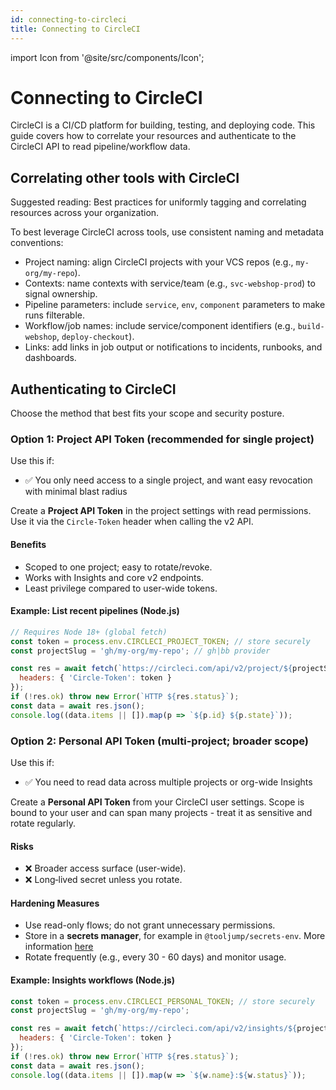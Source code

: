 ```yaml
---
id: connecting-to-circleci
title: Connecting to CircleCI
---
```


import Icon from '@site/src/components/Icon';

# Connecting to CircleCI

<Icon name="circleci" size={32} /> CircleCI is a CI/CD platform for building, testing, and deploying code. This guide covers how to correlate your resources and authenticate to the CircleCI API to read pipeline/workflow data.

## Correlating other tools with CircleCI

Suggested reading: Best practices for uniformly tagging and correlating resources across your organization.

To best leverage CircleCI across tools, use consistent naming and metadata conventions:

- <Icon name="link" size={16} /> Project naming: align CircleCI projects with your VCS repos (e.g., `my-org/my-repo`).  
- <Icon name="link" size={16} /> Contexts: name contexts with service/team (e.g., `svc-webshop-prod`) to signal ownership.  
- <Icon name="link" size={16} /> Pipeline parameters: include `service`, `env`, `component` parameters to make runs filterable.  
- <Icon name="link" size={16} /> Workflow/job names: include service/component identifiers (e.g., `build-webshop`, `deploy-checkout`).  
- <Icon name="link" size={16} /> Links: add links in job output or notifications to incidents, runbooks, and dashboards.

## Authenticating to CircleCI

Choose the method that best fits your scope and security posture.

### Option 1: Project API Token (recommended for single project)

Use this if:
- ✅ You only need access to a single project, and want easy revocation with minimal blast radius

Create a **Project API Token** in the project settings with read permissions. Use it via the `Circle-Token` header when calling the v2 API.

#### Benefits
- Scoped to one project; easy to rotate/revoke.  
- Works with Insights and core v2 endpoints.  
- Least privilege compared to user-wide tokens.

#### Example: List recent pipelines (Node.js)
```js
// Requires Node 18+ (global fetch)
const token = process.env.CIRCLECI_PROJECT_TOKEN; // store securely
const projectSlug = 'gh/my-org/my-repo'; // gh|bb provider

const res = await fetch(`https://circleci.com/api/v2/project/${projectSlug}/pipeline?branch=main`, {
  headers: { 'Circle-Token': token }
});
if (!res.ok) throw new Error(`HTTP ${res.status}`);
const data = await res.json();
console.log((data.items || []).map(p => `${p.id} ${p.state}`));
```

### Option 2: Personal API Token (multi-project; broader scope)

Use this if:
- ✅ You need to read data across multiple projects or org-wide Insights

Create a **Personal API Token** from your CircleCI user settings. Scope is bound to your user and can span many projects - treat it as sensitive and rotate regularly.

#### Risks
- ❌ Broader access surface (user-wide).  
- ❌ Long‑lived secret unless you rotate.  

#### Hardening Measures
- Use read-only flows; do not grant unnecessary permissions.  
- Store in a **secrets manager**, for example in `@tooljump/secrets-env`. More information [here](../writing-integrations/secrets.md)  
- Rotate frequently (e.g., every 30 - 60 days) and monitor usage.

#### Example: Insights workflows (Node.js)
```js
const token = process.env.CIRCLECI_PERSONAL_TOKEN; // store securely
const projectSlug = 'gh/my-org/my-repo';

const res = await fetch(`https://circleci.com/api/v2/insights/${projectSlug}/workflows?branch=main`, {
  headers: { 'Circle-Token': token }
});
if (!res.ok) throw new Error(`HTTP ${res.status}`);
const data = await res.json();
console.log((data.items || []).map(w => `${w.name}:${w.status}`));
```
